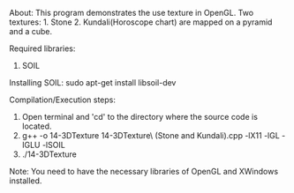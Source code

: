 About:
This program demonstrates the use texture in OpenGL. Two textures: 1. Stone 2. Kundali(Horoscope chart) are mapped on a pyramid and a cube. 


Required libraries:
1. SOIL

Installing SOIL:
sudo apt-get install libsoil-dev

Compilation/Execution steps:
1. Open terminal and 'cd' to the directory where the source code is located.
2. g++ -o 14-3DTexture 14-3DTexture\ (Stone and Kundali).cpp -lX11 -lGL -lGLU -lSOIL
3. ./14-3DTexture

Note: You need to have the necessary libraries of OpenGL and XWindows installed.
